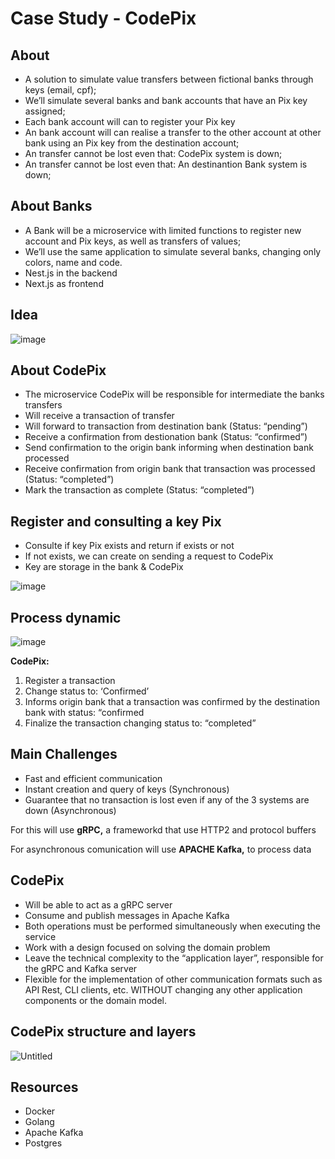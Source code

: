 # Case Study - CodePix

## About

- A solution to simulate value transfers between fictional banks through keys (email, cpf);
- We’ll simulate several banks and bank accounts that have an Pix key assigned;
- Each bank account will can to register your Pix key
- An bank account will can realise a transfer to the other account at other bank using an Pix key from the destination account;
- An transfer cannot be lost even that: CodePix system is down;
- An transfer cannot be lost even that: An destinantion Bank system is down;

## About Banks

- A Bank will be a microservice with limited functions to register new account and Pix keys, as well as transfers of values;
- We’ll use the same application to simulate several banks, changing only colors, name and code.
- Nest.js in the backend
- Next.js as frontend

## Idea

![image](https://user-images.githubusercontent.com/17819811/162598398-af8c5387-9982-4e48-9206-bf380755b2c9.png)


## About CodePix

- The microservice CodePix will be responsible for intermediate the banks transfers
- Will receive a transaction of transfer
- Will forward to transaction from destination bank (Status: “pending”)
- Receive a confirmation from destionation bank (Status: “confirmed”)
- Send confirmation to the origin bank informing when destination bank processed
- Receive confirmation from origin bank that transaction was processed (Status: “completed”)
- Mark the transaction as complete (Status: “completed”)

## Register and consulting a key Pix

- Consulte if key Pix exists and return if exists or not
- If not exists, we can create on sending a request to CodePix
- Key are storage in the bank & CodePix

![image](https://user-images.githubusercontent.com/17819811/162598370-f8421a0c-d616-41eb-b096-5f5539000d61.png)

## Process dynamic

![image](https://user-images.githubusercontent.com/17819811/162598380-dbe5f75a-90a2-4459-a294-bc391ddf802e.png)

**CodePix:**

1. Register a transaction
2. Change status to: ‘Confirmed’
3. Informs origin bank that a transaction was confirmed by the destination bank with status: “confirmed
4. Finalize the transaction changing status to: “completed”

## Main Challenges

- Fast and efficient communication
- Instant creation and query of keys (Synchronous)
- Guarantee that no transaction is lost even if any of the 3 systems are down (Asynchronous)

For this will use **gRPC,**  a frameworkd that use HTTP2 and protocol buffers

For asynchronous comunication will use **APACHE Kafka,** to process data

## CodePix

- Will be able to act as a gRPC server
- Consume and publish messages in Apache Kafka
- Both operations must be performed simultaneously when executing the service
- Work with a design focused on solving the domain problem
- Leave the technical complexity to the “application layer”, responsible for the gRPC and Kafka server
- Flexible for the implementation of other communication formats such as API Rest, CLI clients, etc. WITHOUT changing any other application components or the domain model.

## CodePix structure and layers

![Untitled](https://s3-us-west-2.amazonaws.com/secure.notion-static.com/596ee1d1-4a79-4d75-9648-cdeb854412fe/Untitled.png)

## Resources

- Docker
- Golang
- Apache Kafka
- Postgres
